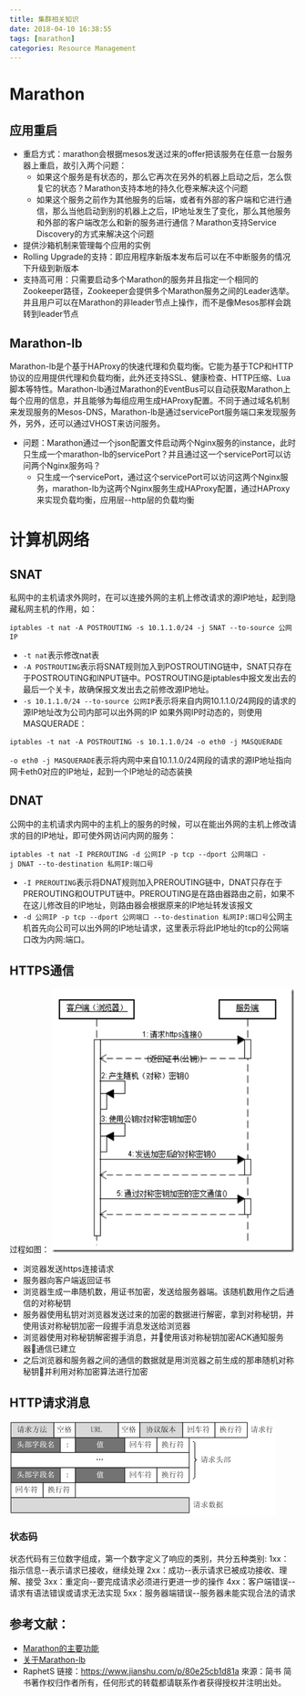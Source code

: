 ```yaml
---
title: 集群相关知识
date: 2018-04-10 16:38:55
tags: [marathon]
categories: Resource Management
---
```


# Marathon
## 应用重启
- 重启方式：marathon会根据mesos发送过来的offer把该服务在任意一台服务器上重启，故引入两个问题：
  - 如果这个服务是有状态的，那么它再次在另外的机器上启动之后，怎么恢复它的状态？Marathon支持本地的持久化卷来解决这个问题
  - 如果这个服务之前作为其他服务的后端，或者有外部的客户端和它进行通信，那么当他启动到别的机器上之后，IP地址发生了变化，那么其他服务和外部的客户端改怎么和新的服务进行通信？Marathon支持Service Discovery的方式来解决这个问题
- 提供沙箱机制来管理每个应用的实例
- Rolling Upgrade的支持：即应用程序新版本发布后可以在不中断服务的情况下升级到新版本
- 支持高可用：只需要启动多个Marathon的服务并且指定一个相同的Zookeeper路径，Zookeeper会提供多个Marathon服务之间的Leader选举。并且用户可以在Marathon的非leader节点上操作，而不是像Mesos那样会跳转到leader节点

## Marathon-lb
Marathon-lb是个基于HAProxy的快速代理和负载均衡。它能为基于TCP和HTTP协议的应用提供代理和负载均衡，此外还支持SSL、健康检查、HTTP压缩、Lua脚本等特性。Marathon-lb通过Marathon的EventBus可以自动获取Marathon上每个应用的信息，并且能够为每组应用生成HAProxy配置。不同于通过域名机制来发现服务的Mesos-DNS，Marathon-lb是通过servicePort服务端口来发现服务外，另外，还可以通过VHOST来访问服务。
- 问题：Marathon通过一个json配置文件启动两个Nginx服务的instance，此时只生成一个marathon-lb的servicePort？并且通过这一个servicePort可以访问两个Nginx服务吗？
  - 只生成一个servicePort，通过这个servicePort可以访问这两个Nginx服务，marathon-lb为这两个Nginx服务生成HAProxy配置，通过HAProxy来实现负载均衡，应用层--http层的负载均衡

<!--more-->

# 计算机网络
## SNAT
私网中的主机请求外网时，在可以连接外网的主机上修改请求的源IP地址，起到隐藏私网主机的作用，如：
```
iptables -t nat -A POSTROUTING -s 10.1.1.0/24 -j SNAT --to-source 公网IP
```
- `-t nat`表示修改nat表
- `-A POSTROUTING`表示将SNAT规则加入到POSTROUTING链中，SNAT只存在于POSTROUTING和INPUT链中。POSTROUTING是iptables中报文发出去的最后一个关卡，故确保报文发出去之前修改源IP地址。
- `-s 10.1.1.0/24 --to-source 公网IP`表示将来自内网10.1.1.0/24网段的请求的源IP地址改为公司内部可以出外网的IP
如果外网IP时动态的，则使用MASQUERADE：
```
iptables -t nat -A POSTROUTING -s 10.1.1.0/24 -o eth0 -j MASQUERADE
```
`-o eth0 -j MASQUERADE`表示将内网中来自10.1.1.0/24网段的请求的源IP地址指向网卡eth0对应的IP地址，起到一个IP地址的动态装换

## DNAT
公网中的主机请求内网中的主机上的服务的时候，可以在能出外网的主机上修改请求的目的IP地址，即可使外网访问内网的服务：
```
iptables -t nat -I PREROUTING -d 公网IP -p tcp --dport 公网端口 -j DNAT --to-destination 私网IP:端口号
```
- `-I PREROUTING`表示将DNAT规则加入PREROUTING链中，DNAT只存在于PREROUTING和OUTPUT链中。PREROUTING是在路由器路由之前，如果不在这儿修改目的IP地址，则路由器会根据原来的IP地址转发该报文
- `-d 公网IP -p tcp --dport 公网端口 --to-destination 私网IP:端口号`公网主机首先向公司可以出外网的IP地址请求，这里表示将此IP地址的tcp的公网端口改为内网:端口。

## HTTPS通信
过程如图：
![image](/img/https_process.png)
- 浏览器发送https连接请求
- 服务器向客户端返回证书
- 浏览器生成一串随机数，用证书加密，发送给服务器端。该随机数用作之后通信的对称秘钥
- 服务器使用私钥对浏览器发送过来的加密的数据进行解密，拿到对称秘钥，并使用该对称秘钥加密一段握手消息发送给浏览器
- 浏览器使用对称秘钥解密握手消息，并使用该对称秘钥加密ACK通知服务器通信已建立
- 之后浏览器和服务器之间的通信的数据就是用浏览器之前生成的那串随机对称秘钥并利用对称加密算法进行加密

## HTTP请求消息
![image](/img/http_request.png)
### 状态码
状态代码有三位数字组成，第一个数字定义了响应的类别，共分五种类别:
1xx：指示信息--表示请求已接收，继续处理
2xx：成功--表示请求已被成功接收、理解、接受
3xx：重定向--要完成请求必须进行更进一步的操作
4xx：客户端错误--请求有语法错误或请求无法实现
5xx：服务器端错误--服务器未能实现合法的请求


## 参考文献：
- [Marathon的主要功能](http://geek.csdn.net/news/detail/89370)
- [关于Marathon-lb](https://blog.csdn.net/felix_yujing/article/details/52081524)
- RaphetS 链接：https://www.jianshu.com/p/80e25cb1d81a 來源：简书 简书著作权归作者所有，任何形式的转载都请联系作者获得授权并注明出处。